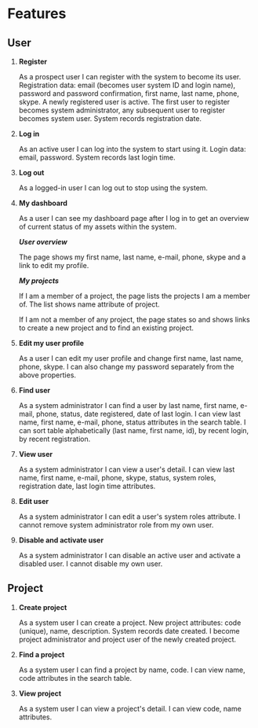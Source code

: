 Features
========

User
----

1. __Register__

	As a prospect user I can register with the system to become its user.
Registration data: email (becomes user system ID and login name),
password and password confirmation, first name, last name, phone, skype.
A newly registered user is active.
The first user to register becomes system administrator, 
any subsequent user to register becomes system user.
System records registration date.

1. __Log in__

	As an active user I can log into the system to start using it.
Login data: email, password.
System records last login time.

1. __Log out__

	As a logged-in user I can log out to stop using the system.

1. __My dashboard__

	As a user I can see my dashboard page after I log in 
to get an overview of current status of my assets within the system.

	*__User overview__*

	The page shows my first name, last name, e-mail, phone, skype
and a link to edit my profile.

	*__My projects__*

	If I am a member of a project, 
the page lists the projects I am a member of.
The list shows name attribute of project.

	If I am not a member of any project, 
the page states so and shows links to create a new project 
and to find an existing project.

1. __Edit my user profile__

	As a user I can edit my user profile and change 
first name, last name, phone, skype.
I can also change my password separately from the above properties.

1. __Find user__

	As a system administrator I can find a user by 
last name, first name, e-mail, phone, status, date registered,
date of last login.
I can view last name, first name, e-mail, phone, status
attributes in the search table.
I can sort table alphabetically (last name, first name, id),
by recent login, by recent registration.

1. __View user__

	As a system administrator I can view a user's detail.
I can view last name, first name, e-mail, phone, skype, status, 
system roles, registration date, last login time
attributes.

1. __Edit user__

	As a system administrator I can edit a user's system roles attribute.
I cannot remove system administrator role from my own user.

1. __Disable and activate user__

	As a system administrator I can disable an active user 
and activate a disabled user. I cannot disable my own user.

Project
-------

1. __Create project__

	As a system user I can create a project.
New project attributes: code (unique), name, description.
System records date created.
I become project administrator and project user 
of the newly created project.

1. __Find a project__

	As a system user I can find a project by name, code.
I can view name, code attributes in the search table.

1. __View project__

	As a system user I can view a project's detail.
I can view code, name
attributes.
